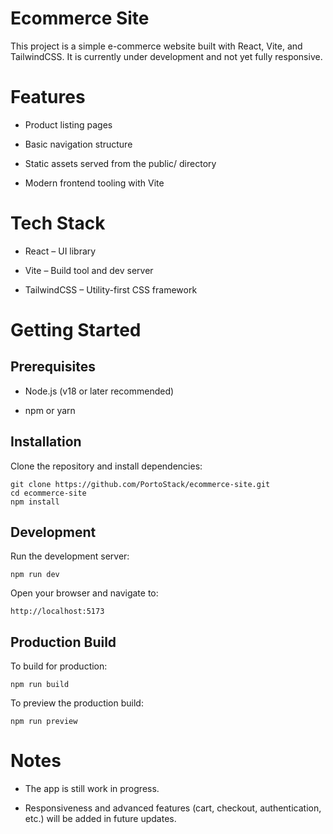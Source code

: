 # Ecommerce Site

This project is a simple e-commerce website built with React, Vite, and TailwindCSS.
It is currently under development and not yet fully responsive.

# Features

- Product listing pages

- Basic navigation structure

- Static assets served from the public/ directory

- Modern frontend tooling with Vite

# Tech Stack

- React
 – UI library

- Vite
 – Build tool and dev server

- TailwindCSS
 – Utility-first CSS framework

# Getting Started
## Prerequisites

- Node.js (v18 or later recommended)

- npm or yarn

## Installation

Clone the repository and install dependencies:
```
git clone https://github.com/PortoStack/ecommerce-site.git
cd ecommerce-site
npm install
```
## Development

Run the development server:
```
npm run dev
```

Open your browser and navigate to:
```
http://localhost:5173
```
## Production Build

To build for production:
```
npm run build
```

To preview the production build:
```
npm run preview
```
# Notes

- The app is still work in progress.

- Responsiveness and advanced features (cart, checkout, authentication, etc.) will be added in future updates.
